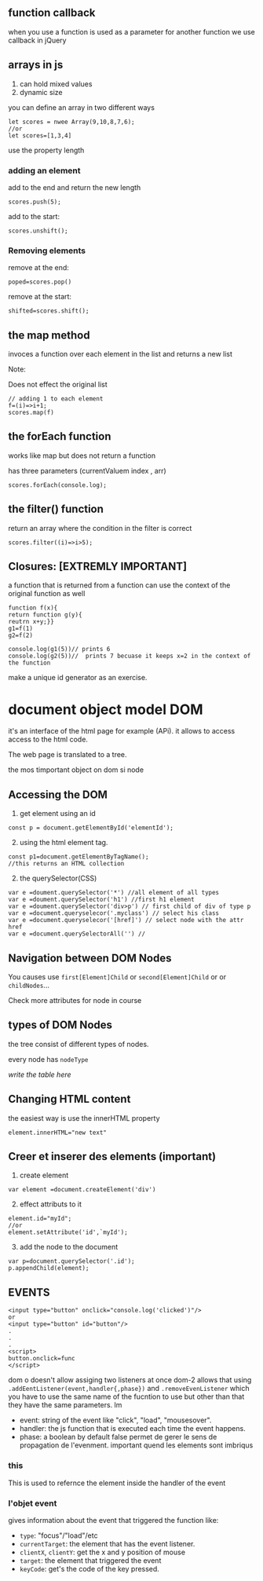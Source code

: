 ## function callback
when you use a function is used as a parameter for another function
we use callback in jQuery
## arrays in js 
1. can hold mixed values
2. dynamic size

you can define an array in two different ways 
```
let scores = nwee Array(9,10,8,7,6);
//or 
let scores=[1,3,4]
```

use the property length
### adding an element
add to the end and return the new length

```
scores.push(5);
```

add to the start:
```
scores.unshift();
```
### Removing elements
remove at the end:
```
poped=scores.pop()
````
remove at the start:
```
shifted=scores.shift();
```


## the map method
invoces a function over each element in the list and returns a new list

Note:

Does not effect the original list

```
// adding 1 to each element
f=(i)=>i+1;
scores.map(f)
```
## the forEach function
works like map but does not return a function

has three parameters (currentValuem index , arr)
```
scores.forEach(console.log);
```

## the filter() function
return an array where the condition in the filter is correct
``` 
scores.filter((i)=>i>5);
```

## Closures: [EXTREMLY IMPORTANT]

 a function that is returned from a function can use the context of the
 original function as well
 ```
 function f(x){
 return function g(y){
 reutrn x+y;}}
 g1=f(1)
 g2=f(2)

 console.log(g1(5))// prints 6
 console.log(g2(5))//  prints 7 becuase it keeps x=2 in the context of
 the function
 ```
 make a unique id generator as an exercise.

# document object model DOM
it's an interface of the html page for example (APi). it allows to
access access to the html code.

The web page is translated to a tree.

the mos timportant object on dom si node
## Accessing the DOM
1. get element using an id

```
const p = document.getElementById('elementId');
```
2. using the html element tag.
```
const p1=document.getElementByTagName();
//this returns an HTML collection
```
2. the querySelector(CSS)
```
var e =doument.querySelector('*') //all element of all types
var e =doument.querySelector('h1') //first h1 element
var e =doument.querySelector('div>p') // first child of div of type p
var e =document.queryselecor('.myclass') // select his class
var e =document.queryselecor('[href]') // select node with the attr href 
var e =document.querySelectorAll('') // 
```
## Navigation between DOM Nodes

You causes use `` first[Element]Child ``  or ``second[Element]Child`` or
or ``childNodes``...

Check more attributes for node in course

## types of DOM Nodes
the tree consist of different types of nodes.

every node has ``nodeType``

_write the table here_

## Changing HTML content
the easiest way is use the innerHTML property
```
element.innerHTML="new text"
```
## Creer et inserer des elements (important)

1. create element
```
var element =document.createElement('div')
```
2. effect attributs to it 
```
element.id="myId";
//or
element.setAttribute('id',`myId');
```
3. add the node to the document
```
var p=document.querySelector('.id');
p.appendChild(element);
```
## EVENTS
```
<input type="button" onclick="console.log('clicked')"/>
or 
<input type="button" id="button"/>
.
.
.
<script>
button.onclick=func
</script>
```
dom o doesn't allow assiging two listeners at once
dom-2 allows that using `.addEentListener(event,handler{,phase})` and
`.removeEvenListener` which you have to use the same name of the
fucntion to use but other than that they have the same parameters.
lm
- event: string of the event like "click", "load", "mousesover".
- handler: the js function that is executed each time the event happens. 
- phase: a boolean by default false permet de gerer le sens de
		propagation de l'evenment. important quend les elements sont
		imbriqus

### this
This is used to refernce the element inside the handler of the event
### l\'objet event
gives information about the event that triggered the function
like:

- `type`: "focus"/"load"/etc
- `currentTarget`: the element that has the event listener. 
- `clientX`, `clientY`: get the x and y position of mouse 
- `target`: the element that triggered the event
- `keyCode`: get's the code of the key pressed.











